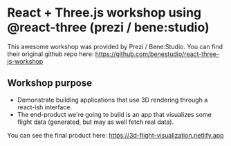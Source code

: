 # React + Three.js workshop using @react-three (prezi / bene:studio)

This awesome workshop was provided by Prezi / Bene:Studio.
You can find their original github repo here: https://github.com/benestudio/react-three-js-workshop

## Workshop purpose

- Demonstrate building applications that use 3D rendering through a react-ish interface.
- The end-product we're going to build is an app that visualizes some flight data (generated, but may as well fetch real data).

You can see the final product here: https://3d-flight-visualization.netlify.app
